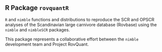 ## R Package `rovquantR`

`R` and `nimble` functions and distributions to reproduce the SCR and OPSCR analyses of the Scandinavian large carnivore database (Rovbase) using the `nimble` and `nimbleSCR` packages.

This package represents a collaborative effort between the `nimble` development team and Project RovQuant.

